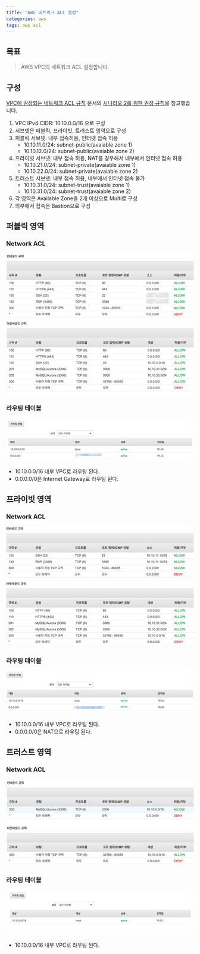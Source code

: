 ```yaml
---
title: "AWS 네트워크 ACL 설정"
categories: aws
tags: aws acl
---
```


## 목표
>AWS VPC의 네트워크 ACL 설정합니다.

## 구성
[VPC에 권장되는 네트워크 ACL 규칙](https://docs.aws.amazon.com/ko_kr/vpc/latest/userguide/vpc-recommended-nacl-rules.html) 문서의 
[시나리오 2를 위한 권장 규칙](https://docs.aws.amazon.com/ko_kr/vpc/latest/userguide/vpc-recommended-nacl-rules.html#nacl-rules-scenario-2)을 참고했습니다.

1. VPC IPv4 CIDR: 10.10.0.0/16 으로 구성
1. 서브넷은 퍼블릭, 프라이빗, 트러스트 영역으로 구성
1. 퍼블릭 서브넷: 내부 접속허용, 인터넷 접속 허용
    - 10.10.11.0/24: subnet-public(avaiable zone 1)
    - 10.10.12.0/24: subnet-public(avaiable zone 2)
1. 프라이빗 서브넷: 내부 접속 허용, NAT를 경우해서 내부에서 인터넷 접속 허용
    - 10.10.21.0/24: subnet-private(avaiable zone 1)
    - 10.10.22.0/24: subnet-private(avaiable zone 2)
1. 트러스트 서브넷: 내부 접속 허용, 내부에서 인터넷 접속 불가
    - 10.10.31.0/24: subnet-trust(avaiable zone 1)
    - 10.10.31.0/24: subnet-trust(avaiable zone 2)
1. 각 영역은 Available Zone을 2개 이상으로 Multi로 구성
1. 외부에서 접속은 Bastion으로 구성

## 퍼블릭 영역
### Network ACL
[![](/assets/images/AWS-ACL-01.png)](/assets/images/AWS-ACL-01.png)
### 라우팅 테이블
[![](/assets/images/AWS-ACL-RT-01.png)](/assets/images/AWS-ACL-RT-01.png)
- 10.10.0.0/16 내부 VPC로 라우팅 된다.
- 0.0.0.0/0은 Internet Gateway로 라우팅 된다.

## 프라이빗 영역
### Network ACL
[![](/assets/images/AWS-ACL-02.png)](/assets/images/AWS-ACL-02.png)
### 라우팅 테이블
[![](/assets/images/AWS-ACL-RT-02.png)](/assets/images/AWS-ACL-RT-02.png)
- 10.10.0.0/16 내부 VPC로 라우팅 된다.
- 0.0.0.0/0은 NAT으로 라우팅 된다.

## 트러스트 영역
### Network ACL
[![](/assets/images/AWS-ACL-03.png)](/assets/images/AWS-ACL-03.png)
### 라우팅 테이블
[![](/assets/images/AWS-ACL-RT-03.png)](/assets/images/AWS-ACL-RT-03.png)
- 10.10.0.0/16 내부 VPC로 라우팅 된다.
